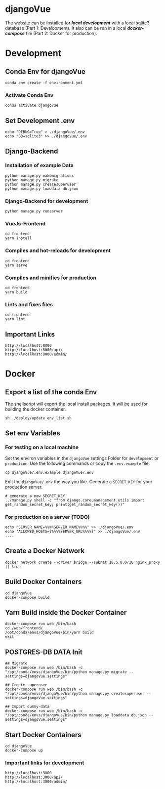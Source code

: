 # djangoVue

The website can be installed for ***local development*** with a local sqlite3 database (Part 1: Development). It also can be run in a local ***docker-compose*** file (Part 2: Docker for production).  

# Development
## Conda Env for djangoVue
```
conda env create -f environment.yml
```

### Activate Conda Env
```
conda activate djangoVue
```

## Set Development .env
```
echo "DEBUG=True" > ./djangoVue/.env
echo "DB=sqlite3" >> ./djangoVue/.env
```

## Django-Backend
### Installation of example Data
```
python manage.py makemigrations
python manage.py migrate
python manage.py createsuperuser
python manage.py loaddata db.json
```
### Django-Backend for development
```
python manage.py runserver

```

### VueJs-Frontend
```
cd frontend
yarn install
```

### Compiles and hot-reloads for development
```
cd frontend
yarn serve
```

### Compiles and minifies for production
```
cd frontend
yarn build
```

### Lints and fixes files
```
cd frontend
yarn lint
```

## Important Links
```
http://localhost:8000
http://localhost:8000/api/
http://localhost:8000/admin/
```


# Docker
## Export a list of the conda Env
The shellscript will export the local install packages. It will be used for building the docker container.
```
sh ./deploy/update_env_list.sh
```

## Set env Variables
### For testing on a local machine
Set the environ variables in the `djangoVue` settings Folder for `development` or `production`. Use the following commands or copy the `.env.example` file.

```
cp djangoVue/.env.example djangoVue/.env
```

Edit the `djangoVue/.env` the way you like. Generate a `SECRET_KEY` for your production server.
```
# generate a new SECRET_KEY
../manage.py shell -c "from django.core.management.utils import get_random_secret_key; print(get_random_secret_key())"
```

### For production on a server (TODO)
```
echo "SERVER_NAME=%%%%SERVER_NAME%%%%" >> ./djangoVue/.env
echo "ALLOWED_HOSTS=[%%%%SERVER_URL%%%%]" >> ./djangoVue/.env
....
```

## Create a Docker Network
```
docker network create --driver bridge --subnet 10.5.0.0/16 nginx_proxy || true
```

## Build Docker Containers
```
cd djangoVue
docker-compose build
```

## Yarn Build inside the Docker Container
```
docker-compose run web /bin/bash
cd /web/frontend/
/opt/conda/envs/djangoVue/bin/yarn build
exit
```

## POSTGRES-DB DATA Init
```
## Migrate
docker-compose run web /bin/bash -c "/opt/conda/envs/djangoVue/bin/python manage.py migrate --settings=djangoVue.settings"

## Create superuser
docker-compose run web /bin/bash -c "/opt/conda/envs/djangoVue/bin/python manage.py createsuperuser --settings=djangoVue.settings"

## Import dummy-data 
docker-compose run web /bin/bash -c "/opt/conda/envs/djangoVue/bin/python manage.py loaddata db.json --settings=djangoVue.settings"
```

## Start Docker Containers
```
cd djangoVue
docker-compose up
```

### Important links for development
```
http://localhost:3000
http://localhost:3000/api/
http://localhost:3000/admin/
```
